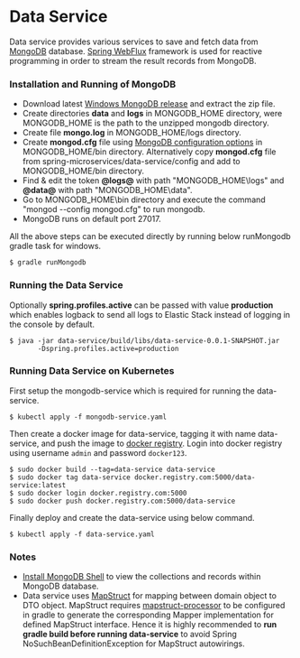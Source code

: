 Data Service
=============

Data service provides various services to save and fetch data from [MongoDB](https://www.mongodb.com/) database.
[Spring WebFlux](https://docs.spring.io/spring/docs/current/spring-framework-reference/web-reactive.html) framework is used for reactive programming in order to stream the result records from MongoDB.

### Installation and Running of MongoDB

* Download latest [Windows MongoDB release](https://www.mongodb.org/dl/win32/x86_64-2008plus-ssl) and extract the zip file.
* Create directories **data** and **logs** in MONGODB_HOME directory, were MONGODB_HOME is the path to the unzipped mongodb directory.
* Create file **mongo.log** in MONGODB_HOME/logs directory.
* Create **mongod.cfg** file using [MongoDB configuration options](https://docs.mongodb.com/v3.2/reference/configuration-options/) in MONGODB_HOME/bin directory. Alternatively copy **mongod.cfg** file from spring-microservices/data-service/config and add to MONGODB_HOME/bin directory.
* Find & edit the token **@logs@** with path "MONGODB_HOME\logs" and **@data@** with path "MONGODB_HOME\data".
* Go to MONGODB_HOME\bin directory and execute the command "mongod --config mongod.cfg" to run mongodb.
* MongoDB runs on default port 27017.

All the above steps can be executed directly by running below runMongodb gradle task for windows.

    $ gradle runMongodb


### Running the Data Service

Optionally **spring.profiles.active** can be passed with value **production** which enables logback to send all logs to Elastic Stack instead of logging in the console by default.

    $ java -jar data-service/build/libs/data-service-0.0.1-SNAPSHOT.jar
		   -Dspring.profiles.active=production

### Running Data Service on Kubernetes

First setup the mongodb-service which is required for running the data-service.

    $ kubectl apply -f mongodb-service.yaml

Then create a docker image for data-service, tagging it with name data-service, and push the image to [docker registry](/../readme/Docker_Registry.md). Login into docker registry using username `admin` and password `docker123`.

    $ sudo docker build --tag=data-service data-service
    $ sudo docker tag data-service docker.registry.com:5000/data-service:latest
    $ sudo docker login docker.registry.com:5000
    $ sudo docker push docker.registry.com:5000/data-service
    
Finally deploy and create the data-service using below command.

    $ kubectl apply -f data-service.yaml
    
### Notes

* [Install MongoDB Shell](/../readme/Mongo_Shell.md) to view the collections and records within MongoDB database. 
* Data service uses [MapStruct](http://mapstruct.org/) for mapping between domain object to DTO object. MapStruct requires [mapstruct-processor](https://github.com/mapstruct/mapstruct) to be configured in gradle to generate the corresponding Mapper implementation for defined MapStruct interface. Hence it is highly recommended to **run gradle build before running data-service** to avoid Spring NoSuchBeanDefinitionException for MapStruct autowirings.     
